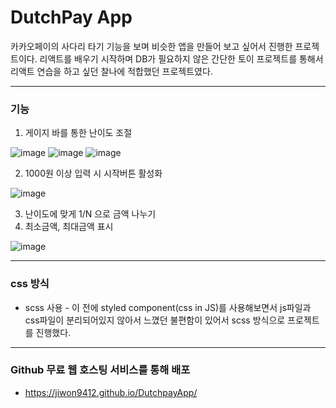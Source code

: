 # DutchPay App

카카오페이의 사다리 타기 기능을 보며 비슷한 앱을 만들어 보고 싶어서 진행한 프로젝트이다.
리액트를 배우기 시작하며 DB가 필요하지 않은 간단한 토이 프로젝트를 통해서 리액트 연습을 하고 싶던 찰나에 적합했던 프로젝트였다.

***

### 기능
1. 게이지 바를 통한 난이도 조절   

![image](https://user-images.githubusercontent.com/80965224/192477484-9f589f78-6867-4b43-8dec-05793d51f9d8.png)
![image](https://user-images.githubusercontent.com/80965224/192477420-5aace71a-163c-4f5c-b31a-423cac14e0e0.png)
![image](https://user-images.githubusercontent.com/80965224/192477513-d77eb78a-4850-4f9e-a7a0-fef2485bbe32.png)

2. 1000원 이상 입력 시 시작버튼 활성화   

![image](https://user-images.githubusercontent.com/80965224/192477657-09fdc8dd-49a7-4e0d-ba05-8eca0acf789c.png)

3. 난이도에 맞게 1/N 으로 금액 나누기  
4. 최소금액, 최대금액 표시   

![image](https://user-images.githubusercontent.com/80965224/192477936-78d63f03-4516-41a8-afd5-ffdd818e6fad.png)

***

### css 방식
* scss 사용 - 이 전에 styled component(css in JS)를 사용해보면서 js파일과 css파일이 분리되어있지 않아서 느꼈던 불편함이 있어서 scss 방식으로 프로젝트를 진행했다.

***

### Github 무료 웹 호스팅 서비스를 통해 배포
* https://jiwon9412.github.io/DutchpayApp/
